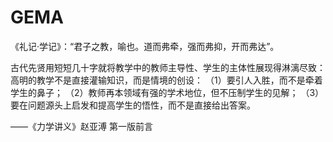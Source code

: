 # GEMA

 《礼记·学记》：“君子之教，喻也。道而弗牵，强而弗抑，开而弗达”。

古代先贤用短短几十字就将教学中的教师主导性、学生的主体性展现得淋漓尽致：
高明的教学不是直接灌输知识，而是情境的创设：
（1）要引人入胜，而不是牵着学生的鼻子；
（2）教师再本领域有强的学术地位，但不压制学生的见解；
（3）要在问题源头上启发和提高学生的悟性，而不是直接给出答案。

——《力学讲义》赵亚溥 第一版前言
